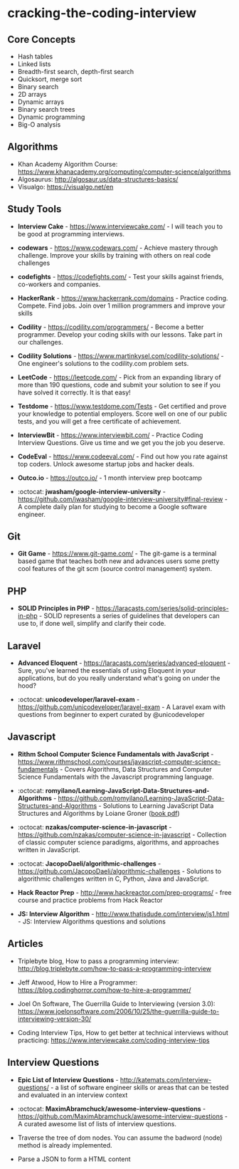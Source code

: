 # cracking-the-coding-interview

## Core Concepts

- Hash tables
- Linked lists
- Breadth-first search, depth-first search
- Quicksort, merge sort
- Binary search
- 2D arrays
- Dynamic arrays
- Binary search trees
- Dynamic programming
- Big-O analysis

## Algorithms

- Khan Academy Algorithm Course: https://www.khanacademy.org/computing/computer-science/algorithms
- Algosaurus: http://algosaur.us/data-structures-basics/
- Visualgo: https://visualgo.net/en

## Study Tools

- **Interview Cake** - https://www.interviewcake.com/ - I will teach you to be good at programming interviews.

- **codewars** - https://www.codewars.com/ - Achieve mastery through challenge. Improve your skills by training with others on real code challenges

- **codefights** - https://codefights.com/ - Test your skills against friends, co-workers and companies.

- **HackerRank** - https://www.hackerrank.com/domains - Practice coding. Compete. Find jobs. Join over 1 million programmers and improve your skills

- **Codility** - https://codility.com/programmers/ - Become a better programmer. Develop your coding skills with our lessons. Take part in our challenges.

- **Codility Solutions** - https://www.martinkysel.com/codility-solutions/ - One engineer's solutions to the codility.com problem sets.

- **LeetCode** - https://leetcode.com/ - Pick from an expanding library of more than 190 questions, code and submit your solution to see if you have solved it correctly. It is that easy!

- **Testdome** - https://www.testdome.com/Tests - Get certified and prove your knowledge
to potential employers. Score well on one of our public tests, and you will get a free certificate of achievement. 

- **InterviewBit** - https://www.interviewbit.com/ - Practice Coding Interview Questions. Give us time and we get you the job you deserve.

- **CodeEval** - https://www.codeeval.com/ - Find out how you rate against top coders. Unlock awesome startup jobs and hacker deals.

- **Outco.io** - https://outco.io/ - 1 month interview prep bootcamp

- :octocat: **jwasham/google-interview-university** - https://github.com/jwasham/google-interview-university#final-review - A complete daily plan for studying to become a Google software engineer.

## Git

- **Git Game** - https://www.git-game.com/ - The git-game is a terminal based game that teaches both new and advances users some pretty cool features of the git scm (source control management) system.

## PHP

- **SOLID Principles in PHP** - https://laracasts.com/series/solid-principles-in-php - SOLID represents a series of guidelines that developers can use to, if done well, simplify and clarify their code.

## Laravel

- **Advanced Eloquent** - https://laracasts.com/series/advanced-eloquent - Sure, you've learned the essentials of using Eloquent in your applications, but do you really understand what's going on under the hood?

- :octocat: **unicodeveloper/laravel-exam** - https://github.com/unicodeveloper/laravel-exam - A Laravel exam with questions from beginner to expert curated by @unicodeveloper

## Javascript

- **Rithm School Computer Science Fundamentals with JavaScript** - https://www.rithmschool.com/courses/javascript-computer-science-fundamentals - Covers Algorithms, Data Structures and Computer Science Fundamentals with the Javascript programming language.

- :octocat: **romyilano/Learning-JavaScript-Data-Structures-and-Algorithms** - https://github.com/romyilano/Learning-JavaScript-Data-Structures-and-Algorithms - Solutions to Learning JavaScript Data Structures and Algorithms by Loiane Groner ([book pdf](https://www.packtpub.com/application-development/learning-javascript-data-structures-and-algorithms))

- :octocat: **nzakas/computer-science-in-javascript** - https://github.com/nzakas/computer-science-in-javascript - Collection of classic computer science paradigms, algorithms, and approaches written in JavaScript.

- :octocat: **JacopoDaeli/algorithmic-challenges** - https://github.com/JacopoDaeli/algorithmic-challenges - Solutions to algorithmic challenges written in C, Python, Java and JavaScript.

- **Hack Reactor Prep** - http://www.hackreactor.com/prep-programs/ - free course and practice problems from Hack Reactor

- **JS: Interview Algorithm** - http://www.thatjsdude.com/interview/js1.html - JS: Interview Algorithms questions and solutions

## Articles

- Triplebyte blog, How to pass a programming interview: http://blog.triplebyte.com/how-to-pass-a-programming-interview

- Jeff Atwood, How to Hire a Programmer: https://blog.codinghorror.com/how-to-hire-a-programmer/

- Joel On Software, The Guerrilla Guide to Interviewing (version 3.0): https://www.joelonsoftware.com/2006/10/25/the-guerrilla-guide-to-interviewing-version-30/

- Coding Interview Tips, How to get better at technical interviews without practicing: https://www.interviewcake.com/coding-interview-tips

## Interview Questions

- **Epic List of Interview Questions** - http://katemats.com/interview-questions/ - a list of software engineer skills or areas that can be tested and evaluated in an interview context

- :octocat: **MaximAbramchuck/awesome-interview-questions** - https://github.com/MaximAbramchuck/awesome-interview-questions - A curated awesome list of lists of interview questions. 

- Traverse the tree of dom nodes. You can assume the badword (node) method is already implemented.

- Parse a JSON to form a HTML content
